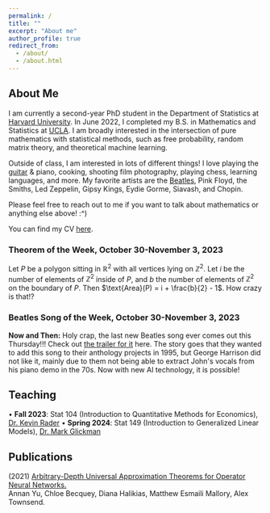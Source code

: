 ```yaml
---
permalink: /
title: ""
excerpt: "About me"
author_profile: true
redirect_from: 
  - /about/
  - /about.html
---
```

## About Me

I am currently a second-year PhD student in the Department of Statistics at [Harvard University](https://statistics.fas.harvard.edu/). In June 2022, I completed my B.S. in Mathematics and Statistics at [UCLA](https://ww3.math.ucla.edu/). I am broadly interested in the intersection of pure mathematics with statistical methods, such as free probability, random matrix theory, and theoretical machine learning.

Outside of class, I am interested in lots of different things! I love playing the [guitar](https://mattesmaili.github.io/files/guitar.png) & piano, cooking, shooting film photography, playing chess, learning languages, and more. My favorite artists are the [Beatles](https://open.spotify.com/playlist/07ZKf7841juhmGlI6LMfBd?si=4511ac89f1d14618), Pink Floyd, the Smiths, Led Zeppelin, Gipsy Kings, Eydie Gorme, Siavash, and Chopin.

Please feel free to reach out to me if you want to talk about mathematics or anything else above! :^)

You can find my CV [here](https://mattesmaili.github.io/files/new_resume.pdf).

### Theorem of the Week, October 30-November 3, 2023

Let $P$ be a polygon sitting in $\mathbb R^2$ with all vertices lying on $\mathbb Z^2$. Let $i$ be the number of elements of $\mathbb Z^2$ inside of $P$, and $b$ the number of elements of $\mathbb Z^2$ on the boundary of $P$. Then $\text{Area}(P) = i + \frac{b}{2} - 1$. How crazy is that!?

### Beatles Song of the Week, October 30-November 3, 2023

**Now and Then:** Holy crap, the last new Beatles song ever comes out this Thursday!!! Check out [the trailer for it](https://www.youtube.com/watch?v=KgFTpwB_uII) here. The story goes that they wanted to add this song to their anthology projects in 1995, but George Harrison did not like it, mainly due to them not being able to extract John's vocals from his piano demo in the 70s. Now with new AI technology, it is possible!

## Teaching

• **Fall 2023**: Stat 104 (Introduction to Quantitative Methods for Economics), [Dr. Kevin Rader](https://statistics.fas.harvard.edu/people/kevin-rader)
• **Spring 2024**: Stat 149 (Introduction to Generalized Linear Models), [Dr. Mark Glickman](http://www.glicko.net/)

## Publications

(2021) [Arbitrary-Depth Universal Approximation Theorems for Operator Neural Networks.](https://arxiv.org/abs/2109.11354)  
Annan Yu, Chloe Becquey, Diana Halikias, Matthew Esmaili Mallory, Alex Townsend.

